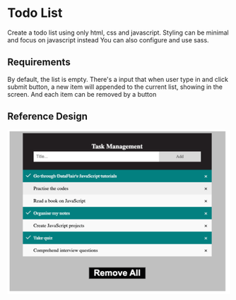 # Todo List

Create a todo list using only html, css and javascript. Styling can be minimal and focus on javascript instead
You can also configure and use sass.

## Requirements

By default, the list is empty. There's a input that when user type in and click submit button, a new item will appended to the current list, showing in the screen. And each item can be removed by a button

## Reference Design

![todo list](assets/todo.png)
